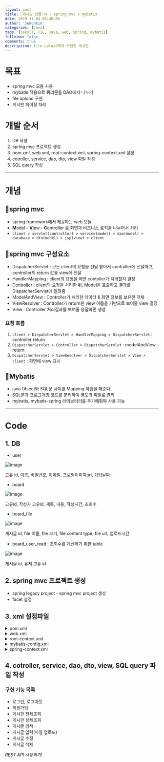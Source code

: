 ```yaml
---
layout: post
title: 🥯게시판 만들기4 - spring mvc + mybatis
date: 2020-11-04 08:40:00
author: 'SeWonKim'
categories: [Java]
tags: [jekyll, TIL, Java, web, spring, mybatis]
fullview: false
comments: true
description: file upload까지 구현한 게시판
---
```


# 목표

- spring mvc 모듈 사용
- mybatis 적용으로 쿼리문을 DAO에서 나누기
- file upload 구현
- 게시판 페이징 처리

# 개발 순서

1. DB 작성
2. spring mvc 프로젝트 생성
3. pom.xml, web.xml, root-context.xml, spring-context.xml 설정
4. cotroller, service, dao, dto, view 파일 작성
5. SQL query 작성

---

# 개념

## 🍬spring mvc

- spring framework에서 제공하는 web 모듈
- **M**odel - **V**iew - **C**ontroller 로 화면과 비즈니스 로직을 나누어서 처리
- `client > servlet(controller) > service(model) > dao(model) > database > dto(model) > jsp(view) > client`

## 🍭spring mvc 구성요소

- DispatcherServlet : 모든 client의 요청을 전달 받아서 controller에 전달하고, controller의 return 값을 view에 전달
- HandlerMapping : client의 요청을 어떤 contoller가 처리할지 결정
- Controller : client의 요청을 처리한 뒤, Model을 호출하고 결과를 DispatcherServlet에 알려줌
- ModelAndView : Controller가 처리한 데이터 & 화면 정보를 보유한 객체
- ViewResolver : Controller가 return한 view 이름을 기반으로 보여줄 view 결정
- View : Controller 처리결과를 보여줄 응답화면 생성

### 요청 흐름

1. `client > DispatcherServlet > HandlerMapping > DispatcherServlet` : controller return
2. `DispatcherServlet > Controller > DispatcherServlet` : modelAndView return
3. `DispatcherServlet > ViewResolver > DispatcherServlet > View > client` : 화면에 view 표시

## 🧁Mybatis

- java Object와 SQL문 사이를 Mapping 작업을 해준다.
- SQL문과 프로그래밍 코드를 분리하여 별도의 파일로 관리
- mybatis, mybatis-spring 라이브러리를 추가해줘야 사용 가능

---

# Code

## 1. DB

- user

![image](https://user-images.githubusercontent.com/30452963/98054024-4ad2b400-1e7d-11eb-8302-8605d4e674e5.png)

고유 id, 이름, 비밀번호, 이메일, 프로필이미지url, 가입날짜

- board

![image](https://user-images.githubusercontent.com/30452963/98054162-9be2a800-1e7d-11eb-815d-5ba08b5bca89.png)

고유id, 작성자 고유id, 제목, 내용, 작성시간, 조회수

- board_file

![image](https://user-images.githubusercontent.com/30452963/98054372-1ad7e080-1e7e-11eb-9d52-0ebbbe48b699.png)

게시글 id, file 이름, file 크기, file content type, file url, 업로드시간

- board_user_read : 조회수를 계산하기 위한 table

![image](https://user-images.githubusercontent.com/30452963/98054506-7013f200-1e7e-11eb-994e-796ebb4af2bc.png)

게시글 id, 유저 고유 id

## 2. spring mvc 프로젝트 생성

- spring legacy project - spring mvc project 생성
- facet 설정

## 3. xml 설정파일

<details markdown="1">
<summary>pom.xml</summary>

- groupid, artifactId 설정
- java-version과 springframework-version 설정
- AspectJ, servlet, jackson, gson, spring jdbc, commons dbcp, mybatis 관련 라이브러리 import
- maven은 pom.xml에서 라이브러리를 관리한다. 한 라이브러리와 연결된 라이브러리도 다 연동해서 관리해주어 편리하다.
- gradle은 pom.xml을 사용하지않는다. 스크립트 길이, 가독성 면에서 gradle이 더 뛰어나고, 의존성의 늘어날 수록 성능이 maven 보다 좋다고 본다. 현재 Android OS 공식 빌드 시스템이기도 하다.

```xml
<?xml version="1.0" encoding="UTF-8"?>
<project xmlns="http://maven.apache.org/POM/4.0.0" xmlns:xsi="http://www.w3.org/2001/XMLSchema-instance"
	xsi:schemaLocation="http://maven.apache.org/POM/4.0.0 https://maven.apache.org/maven-v4_0_0.xsd">
	<modelVersion>4.0.0</modelVersion>
	<groupId>com.mycom</groupId>
	<artifactId>myboard</artifactId>
	<name>BoardFileUploadSpringMVCMybatis</name>
	<packaging>war</packaging>
	<version>1.0.0-BUILD-SNAPSHOT</version>
	<properties>
		<java-version>1.8</java-version>
		<org.springframework-version>5.2.6.RELEASE</org.springframework-version>
		<org.aspectj-version>1.6.10</org.aspectj-version>
		<org.slf4j-version>1.6.6</org.slf4j-version>
	</properties>
	<dependencies>
		<!-- Spring -->
		<dependency>
			<groupId>org.springframework</groupId>
			<artifactId>spring-context</artifactId>
			<version>${org.springframework-version}</version>
			<exclusions>
				<!-- Exclude Commons Logging in favor of SLF4j -->
				<exclusion>
					<groupId>commons-logging</groupId>
					<artifactId>commons-logging</artifactId>
				 </exclusion>
			</exclusions>
		</dependency>
		<dependency>
			<groupId>org.springframework</groupId>
			<artifactId>spring-webmvc</artifactId>
			<version>${org.springframework-version}</version>
		</dependency>

		<!-- AspectJ -->
		<dependency>
			<groupId>org.aspectj</groupId>
			<artifactId>aspectjrt</artifactId>
			<version>${org.aspectj-version}</version>
		</dependency>
<!-- https://mvnrepository.com/artifact/org.aspectj/aspectjweaver -->
<dependency>
    <groupId>org.aspectj</groupId>
    <artifactId>aspectjweaver</artifactId>
    <version>1.9.6</version>
    <scope>runtime</scope>
</dependency>

		<!-- Logging -->
		<dependency>
			<groupId>org.slf4j</groupId>
			<artifactId>slf4j-api</artifactId>
			<version>${org.slf4j-version}</version>
		</dependency>
		<dependency>
			<groupId>org.slf4j</groupId>
			<artifactId>jcl-over-slf4j</artifactId>
			<version>${org.slf4j-version}</version>
			<scope>runtime</scope>
		</dependency>
		<dependency>
			<groupId>org.slf4j</groupId>
			<artifactId>slf4j-log4j12</artifactId>
			<version>${org.slf4j-version}</version>
			<scope>runtime</scope>
		</dependency>
		<dependency>
			<groupId>log4j</groupId>
			<artifactId>log4j</artifactId>
			<version>1.2.15</version>
			<exclusions>
				<exclusion>
					<groupId>javax.mail</groupId>
					<artifactId>mail</artifactId>
				</exclusion>
				<exclusion>
					<groupId>javax.jms</groupId>
					<artifactId>jms</artifactId>
				</exclusion>
				<exclusion>
					<groupId>com.sun.jdmk</groupId>
					<artifactId>jmxtools</artifactId>
				</exclusion>
				<exclusion>
					<groupId>com.sun.jmx</groupId>
					<artifactId>jmxri</artifactId>
				</exclusion>
			</exclusions>
			<scope>runtime</scope>
		</dependency>

		<!-- @Inject -->
		<dependency>
			<groupId>javax.inject</groupId>
			<artifactId>javax.inject</artifactId>
			<version>1</version>
		</dependency>

		<!-- Servlet -->
		<dependency>
			<groupId>javax.servlet</groupId>
			<artifactId>servlet-api</artifactId>
			<version>2.5</version>
			<scope>provided</scope>
		</dependency>
		<dependency>
			<groupId>javax.servlet.jsp</groupId>
			<artifactId>jsp-api</artifactId>
			<version>2.1</version>
			<scope>provided</scope>
		</dependency>
		<dependency>
			<groupId>javax.servlet</groupId>
			<artifactId>jstl</artifactId>
			<version>1.2</version>
		</dependency>
<!-- https://mvnrepository.com/artifact/javax.servlet/javax.servlet-api -->
<dependency>
    <groupId>javax.servlet</groupId>
    <artifactId>javax.servlet-api</artifactId>
    <version>3.1.0</version>
    <scope>provided</scope>
</dependency>

<!-- https://mvnrepository.com/artifact/com.fasterxml.jackson.core/jackson-core -->
<!-- <dependency> -->
<!--     <groupId>com.fasterxml.jackson.core</groupId> -->
<!--     <artifactId>jackson-core</artifactId> -->
<!--     <version>2.11.3</version> -->
<!-- </dependency> -->
<!-- https://mvnrepository.com/artifact/com.fasterxml.jackson.core/jackson-databind -->
<!-- <dependency> -->
<!--     <groupId>com.fasterxml.jackson.core</groupId> -->
<!--     <artifactId>jackson-databind</artifactId> -->
<!--     <version>2.11.3</version> -->
<!-- </dependency> -->
<!-- https://mvnrepository.com/artifact/com.fasterxml.jackson.core/jackson-annotations -->
<!-- <dependency> -->
<!--     <groupId>com.fasterxml.jackson.core</groupId> -->
<!--     <artifactId>jackson-annotations</artifactId> -->
<!--     <version>2.11.3</version> -->
<!-- </dependency> -->

<dependency>
    <groupId>com.google.code.gson</groupId>
    <artifactId>gson</artifactId>
    <version>2.8.6</version>
</dependency>


<!-- https://mvnrepository.com/artifact/org.springframework/spring-jdbc -->
<dependency>
    <groupId>org.springframework</groupId>
    <artifactId>spring-jdbc</artifactId>
    <version>5.2.9.RELEASE</version>
</dependency>
<!-- https://mvnrepository.com/artifact/org.apache.commons/commons-dbcp2 -->
<dependency>
    <groupId>org.apache.commons</groupId>
    <artifactId>commons-dbcp2</artifactId>
    <version>2.8.0</version>
</dependency>

<!-- https://mvnrepository.com/artifact/org.mybatis/mybatis -->
<dependency>
    <groupId>org.mybatis</groupId>
    <artifactId>mybatis</artifactId>
    <version>3.5.4</version>
</dependency>
<!-- https://mvnrepository.com/artifact/org.mybatis/mybatis-spring -->
<dependency>
    <groupId>org.mybatis</groupId>
    <artifactId>mybatis-spring</artifactId>
    <version>2.0.4</version>
</dependency>

<!-- https://mvnrepository.com/artifact/commons-fileupload/commons-fileupload -->
<dependency>
    <groupId>commons-fileupload</groupId>
    <artifactId>commons-fileupload</artifactId>
    <version>1.4</version>
</dependency>

<!-- https://mvnrepository.com/artifact/commons-io/commons-io -->
<dependency>
    <groupId>commons-io</groupId>
    <artifactId>commons-io</artifactId>
    <version>2.8.0</version>
</dependency>

		<!-- Test -->
		<dependency>
			<groupId>junit</groupId>
			<artifactId>junit</artifactId>
			<version>4.7</version>
			<scope>test</scope>
		</dependency>
	</dependencies>
    <build>
        <plugins>
            <plugin>
                <artifactId>maven-eclipse-plugin</artifactId>
                <version>2.9</version>
                <configuration>
                    <additionalProjectnatures>
                        <projectnature>org.springframework.ide.eclipse.core.springnature</projectnature>
                    </additionalProjectnatures>
                    <additionalBuildcommands>
                        <buildcommand>org.springframework.ide.eclipse.core.springbuilder</buildcommand>
                    </additionalBuildcommands>
                    <downloadSources>true</downloadSources>
                    <downloadJavadocs>true</downloadJavadocs>
                </configuration>
            </plugin>
            <plugin>
                <groupId>org.apache.maven.plugins</groupId>
                <artifactId>maven-compiler-plugin</artifactId>
                <version>2.5.1</version>
                <configuration>
                    <source>1.6</source>
                    <target>1.6</target>
                    <compilerArgument>-Xlint:all</compilerArgument>
                    <showWarnings>true</showWarnings>
                    <showDeprecation>true</showDeprecation>
                </configuration>
            </plugin>
            <plugin>
                <groupId>org.codehaus.mojo</groupId>
                <artifactId>exec-maven-plugin</artifactId>
                <version>1.2.1</version>
                <configuration>
                    <mainClass>org.test.int1.Main</mainClass>
                </configuration>
            </plugin>
        </plugins>
    </build>
</project>

```

</details>

<details markdown="2">
<summary>web.xml</summary>

- WAS가 최초 구동될 때 web.xml을 읽고 ApplicationContext 객체 생성
- DispatcherServlet 등록
- parameter 넘길 때, 한글이 깨지지 않도록 처리하는 설정 추가

```xml
<?xml version="1.0" encoding="UTF-8"?>
<web-app version="2.5" xmlns="http://java.sun.com/xml/ns/javaee"
	xmlns:xsi="http://www.w3.org/2001/XMLSchema-instance"
	xsi:schemaLocation="http://java.sun.com/xml/ns/javaee https://java.sun.com/xml/ns/javaee/web-app_2_5.xsd">

	<!-- The definition of the Root Spring Container shared by all Servlets and Filters -->
	<context-param>
		<param-name>contextConfigLocation</param-name>
		<param-value>/WEB-INF/spring/root-context.xml</param-value>
	</context-param>

	<!-- Creates the Spring Container shared by all Servlets and Filters -->
	<listener>
		<listener-class>org.springframework.web.context.ContextLoaderListener</listener-class>
	</listener>

	<!-- Processes application requests -->
	<servlet>
		<servlet-name>appServlet</servlet-name>
		<servlet-class>org.springframework.web.servlet.DispatcherServlet</servlet-class>
		<init-param>
			<param-name>contextConfigLocation</param-name>
			<param-value>/WEB-INF/spring/appServlet/servlet-context.xml</param-value>
		</init-param>
		<load-on-startup>1</load-on-startup>
	</servlet>

	<servlet-mapping>
		<servlet-name>appServlet</servlet-name>
		<url-pattern>/</url-pattern>
	</servlet-mapping>

<!-- 한글 처리 -->
<filter>
	<filter-name>encodingFilter</filter-name>
	<filter-class>org.springframework.web.filter.CharacterEncodingFilter
	</filter-class>
	<init-param>
		<param-name>encoding</param-name>
		<param-value>UTF-8</param-value>
	</init-param>
</filter>
<filter-mapping>
	<filter-name>encodingFilter</filter-name>
	<url-pattern>/*</url-pattern>
</filter-mapping>

<!-- HTTP Method Filter PUT/DELETE 처리-->
<filter>
    <filter-name>httpMethodFilter</filter-name>
    <filter-class>org.springframework.web.filter.HiddenHttpMethodFilter</filter-class>
</filter>
<filter-mapping>
    <filter-name>httpMethodFilter</filter-name>
    <url-pattern>/*</url-pattern>
</filter-mapping>
</web-app>
```

</details>

<details markdown="3">
<summary>root-context.xml</summary>

- 설정후 jdbc.properties, mybatis-config.xml 파일 생성

```xml
<?xml version="1.0" encoding="UTF-8"?>
<beans xmlns="http://www.springframework.org/schema/beans"
	xmlns:xsi="http://www.w3.org/2001/XMLSchema-instance"
	xmlns:mybatis-spring="http://mybatis.org/schema/mybatis-spring"
	xmlns:context="http://www.springframework.org/schema/context"
	xmlns:tx="http://www.springframework.org/schema/tx"
	xsi:schemaLocation="http://mybatis.org/schema/mybatis-spring http://mybatis.org/schema/mybatis-spring-1.2.xsd
		http://www.springframework.org/schema/beans https://www.springframework.org/schema/beans/spring-beans.xsd
		http://www.springframework.org/schema/context http://www.springframework.org/schema/context/spring-context-4.3.xsd
		http://www.springframework.org/schema/tx http://www.springframework.org/schema/tx/spring-tx-4.3.xsd">

	<!-- Root Context: defines shared resources visible to all other web components -->
	<context:property-placeholder location="classpath:database/jdbc.properties" />

	<!-- dataSource 설정 -->
 	<bean id="dataSource" class="org.apache.commons.dbcp2.BasicDataSource">
		<property name="driverClassName" value="${jdbc.driverClassName}" />
		<property name="url" value="${jdbc.url}" />
		<property name="username" value="${jdbc.username}" />
		<property name="password" value="${jdbc.password}" />
	</bean>

	<!-- 트랜잭션 관리자 설정 -->
	<bean id="txManager"
		class="org.springframework.jdbc.datasource.DataSourceTransactionManager">
		<property name="dataSource" ref="dataSource" />
	</bean>
	<tx:annotation-driven transaction-manager="txManager"/>

	<!-- sqlSessionFactoryBean 설정 -->
	<bean id="sqlSessionFactory" class="org.mybatis.spring.SqlSessionFactoryBean">
		<property name="dataSource" ref="dataSource" />

        <!-- 둘 중 하나 택1 -->
		<!-- <property name="mapperLocations" value="classpath:database/*.xml"/> -->
		<property name="configLocation" value="classpath:config/mybatis-config.xml"/>
	</bean>

	<mybatis-spring:scan base-package="com.mycom.myboard.dao" />

</beans>

```

</details>

<details markdown="4">
<summary>mybatis-config.xml</summary>

- callSetterOnNulls 설정 때문에 mybatis-config 파일을 쓰는 방법을 선택함

```xml
<?xml version="1.0" encoding="UTF-8" ?>
<!DOCTYPE configuration PUBLIC "-//mybatis.org//DTD Config 3.0//EN"	"http://mybatis.org/dtd/mybatis-3-config.dtd">
<configuration>

	<settings>
		<setting name="callSettersOnNulls" value="true"/>
		<setting name="mapUnderscoreToCamelCase" value="true"/>
	</settings>

	<mappers>
		<mapper resource="database/board_query.xml" />
		<mapper resource="database/login_query.xml" />
		<mapper resource="database/user_query.xml" />
	</mappers>
</configuration>
```

</details>

<details markdown="5">
<summary>spring-context.xml</summary>

- file size 관련, login interceptor 관련 설정 추가

```xml
<?xml version="1.0" encoding="UTF-8"?>
<beans:beans xmlns="http://www.springframework.org/schema/mvc"
	xmlns:xsi="http://www.w3.org/2001/XMLSchema-instance"
	xmlns:beans="http://www.springframework.org/schema/beans"
	xmlns:context="http://www.springframework.org/schema/context"
	xsi:schemaLocation="http://www.springframework.org/schema/mvc https://www.springframework.org/schema/mvc/spring-mvc.xsd
		http://www.springframework.org/schema/beans https://www.springframework.org/schema/beans/spring-beans.xsd
		http://www.springframework.org/schema/context https://www.springframework.org/schema/context/spring-context.xsd">

	<!-- DispatcherServlet Context: defines this servlet's request-processing infrastructure -->

	<!-- Enables the Spring MVC @Controller programming model -->
	<annotation-driven />

	<!-- Handles HTTP GET requests for /resources/** by efficiently serving up static resources in the ${webappRoot}/resources directory -->
	<resources mapping="/resources/**" location="/resources/" />

	<!-- Resolves views selected for rendering by @Controllers to .jsp resources in the /WEB-INF/views directory -->
	<beans:bean class="org.springframework.web.servlet.view.InternalResourceViewResolver">
		<beans:property name="prefix" value="/WEB-INF/views/" />
		<beans:property name="suffix" value=".jsp" />
	</beans:bean>

	<context:component-scan base-package="com.mycom.myboard" />

	<!-- file size limit -->
	<beans:bean id="multipartResolver" class="org.springframework.web.multipart.commons.CommonsMultipartResolver">
		<beans:property name="maxUploadSize" value="10485760" />
	</beans:bean>


	<!-- interceptor : LOGIN -->

	<beans:bean id="loginInterceptor" class="com.mycom.myboard.common.LoginInterceptor"/>

	<interceptors>
		<interceptor>
	    	<mapping path="/**"/>
	    	<exclude-mapping path="/login/**"/>
	    	<exclude-mapping path="/register/**"/>
	    	<exclude-mapping path="/resources/*"/>
	    	<beans:ref bean="loginInterceptor"/>
		</interceptor>
	</interceptors>

</beans:beans>
```

</details>

## 4. cotroller, service, dao, dto, view, SQL query 파일 작성

### 구현 기능 목록

- 로그인, 로그아웃
- 회원가입
- 게시판 전체조회
- 게시판 상세조회
- 게시글 검색
- 게시글 입력(파일 업로드)
- 게시글 수정
- 게시글 삭제

_REST API 사용하기!_
